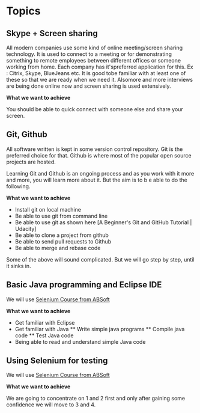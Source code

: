 # Topics 

## Skype + Screen sharing

All modern companies use some kind of online meeting/screen sharing technology. It is used to connect to a meeting or for demonstrating something to remote employees between different offices or someone working from home. Each company has it'spreferred application for this. Ex : Citrix, Skype,  BlueJeans etc. It is good tobe familiar with at least one of these so that we are ready when we need it. Alsomore and more interviews are  being done online now and screen sharing is used extensively.

**What we want to achieve**

You should be able to quick connect with someone else and share your screen. 

## Git, Github

All software written is kept in some version control repository. Git is the preferred choice for that. Github is where most of the popular open source projects are hosted.

Learning Git and Github is an ongoing process and as you work with it more and more, you will learn more about it. But the aim is to b e able to do the following.

**What we want to achieve**

  * Install git on local machine
  * Be able to use git from command line
  * Be able to use git as shown here [A Beginner's Git and GitHub Tutorial | Udacity]
  * Be able to clone a project from github
  * Be able to send pull requests to Github
  * Be able to merge and rebase code

Some of the above will sound complicated. But we will go step by step, until it sinks in. 

## Basic Java programming and Eclipse IDE

We will use [Selenium Course from ABSoft](http://www.absofttrainings.com/selenium-tutorial/#ChaptersMainTable)
  
**What we want to achieve**

* Get familiar with Eclipse
* Get familiar with Java
  ** Write simple java programs
  ** Compile java code
  ** Test Java code
* Being able to read and understand simple Java code  
     
    
## Using Selenium for testing

We will use [Selenium Course from ABSoft](http://www.absofttrainings.com/selenium-tutorial/#ChaptersMainTable)

**What we want to achieve**

We are going to concentrate on 1 and 2 first and only after gaining some confidence we will move to 3 and 4.
